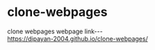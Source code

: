 # clone-webpages
clone webpages
webpage link--- <br>
https://dipayan-2004.github.io/clone-webpages/
